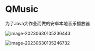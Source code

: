 # QMusic
为了Java大作业而做的安卓本地音乐播放器

![image-20230630105236443](https://yvling-typora-image-1257337367.cos.ap-nanjing.myqcloud.com/typora/image-20230630105236443.png)

![image-20230630105246732](https://yvling-typora-image-1257337367.cos.ap-nanjing.myqcloud.com/typora/image-20230630105246732.png)
